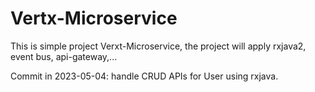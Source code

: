 # Vertx-Microservice
This is simple project Verxt-Microservice, the project will apply rxjava2, event bus, api-gateway,...

Commit in 2023-05-04: handle CRUD APIs for User using rxjava.

